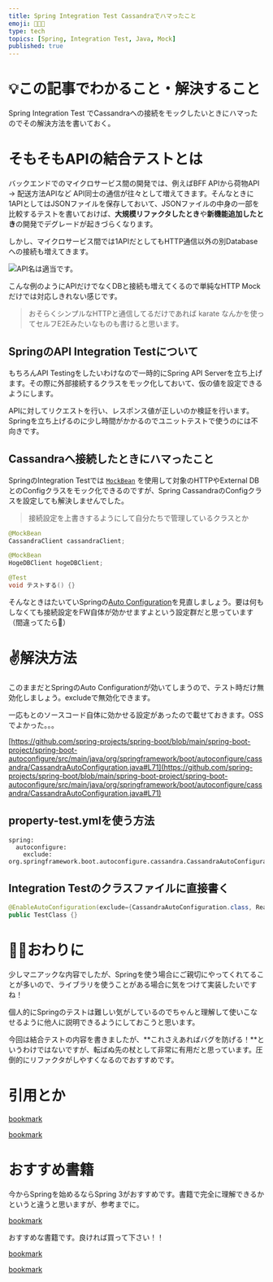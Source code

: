 ```yaml
---
title: Spring Integration Test Cassandraでハマったこと
emoji: 🧑🏻‍💻
type: tech
topics: [Spring, Integration Test, Java, Mock]
published: true
---
```



# 💡この記事でわかること・解決すること


Spring Integration Test でCassandraへの接続をモックしたいときにハマったのでその解決方法を書いておく。


# そもそもAPIの結合テストとは


バックエンドでのマイクロサービス間の開発では、例えばBFF APIから荷物API → 配送方法APIなど API同士の通信が往々として増えてきます。そんなときに1APIとしてはJSONファイルを保存しておいて、JSONファイルの中身の一部を比較するテストを書いておけば、**大規模リファクタしたとき**や**新機能追加したとき**の開発でデグレードが起きづらくなります。


しかし、マイクロサービス間では1APIだとしてもHTTP通信以外の別Databaseへの接続も増えてきます。


![API名は適当です。](https://prod-files-secure.s3.us-west-2.amazonaws.com/9e336906-7501-43c0-b5aa-de1ca211a16c/93524988-7edd-47e5-9cf7-c49ead5d13ed/Untitled.png?X-Amz-Algorithm=AWS4-HMAC-SHA256&X-Amz-Content-Sha256=UNSIGNED-PAYLOAD&X-Amz-Credential=ASIAZI2LB466UAO5JFAJ%2F20250203%2Fus-west-2%2Fs3%2Faws4_request&X-Amz-Date=20250203T151353Z&X-Amz-Expires=3600&X-Amz-Security-Token=IQoJb3JpZ2luX2VjEP7%2F%2F%2F%2F%2F%2F%2F%2F%2F%2FwEaCXVzLXdlc3QtMiJGMEQCIBR6Mk1vooCxdqbg8HiOJi3XXGsJpVafyxzx0haahyM6AiAiGTIDw7yZUNK%2FtFqalFFIkQr1LAnILKclVT97C5FvRSr%2FAwgXEAAaDDYzNzQyMzE4MzgwNSIMALp0TldtqQbWZcLzKtwD%2B%2F3MigavULKrwd4gRNvR2jnjY1qJLTdW0pSCxBxAGLo7RvI44RhhBVwj7FRCEAAf%2FYiJp4eXBQT1gabv3vEvATcvtxd39ZNwpiz4XGSlxDmLWaMkHpBIcHw5fwkV6FTbSGmRXgsMvnDDDzhVYe%2BvuNAJQnNQ%2Bxp7G7xu54MlJMNQJ%2F1TH3fJsAsNyvFXjMbAVjCEehKm1JLjUp3nxCjSBQj6kwhDpTN22uxGRvBkXrtRF36Y4IpwOUMb%2Bkay9Q%2BdkhKMA6Tr3%2BG679Mlh1NCMPV8bp75UWOycryGzYw9Czx6SS8Bee8O7HGILuQwdadcz2g4BKQ6RKpj4VPOqCk7Jh0vCSjZPvqz3Yo4fPSbkKOyU8nXuZAohM%2F5Is236qYSjtxlFWmtblOQb9vEsvYY8ImkxqMLZ5g1WiLxLvPmN%2FiwKXmtcbIEO%2BCblvi%2FhlDHOAMWYZj4zSJLt7Wsl%2BX0nGW%2BdyIh4Yame2MNACGW2DTwfoz1T8m4B8MbXB1atv43sDd%2FBVEGBQnNOolFqWEYEEU1jfWR0CLqAptozdfR4jtmDutO5o9SjpvU7kj1I1sHIVOH4WP32pU88Y1uOzHCVcU1nsA50XYI6TFwn0u8AlemFNZ5gge%2BZiQ%2ByOwwhI%2BDvQY6pgHvwapIAZgd2A65si9MnD0qUe6N24eWP5JBdpOEScvB23ZbtrW0Px9bkiw91voyGHPRVXntpfiV6p0TwZOq5FkgbPtxXpdJUFjdiMEyhvtdXBkiLiLMRhkQgEUt%2FiS%2BLb9ZrD5Ro%2By1yw8Y78FXH%2F1zVwhad%2FQKwpmosBm1Jb%2FTYstekBg8G2gC2AxBI6dAu0HguaE37nFjcxv4nzIJureIkgrGrgP9&X-Amz-Signature=c7dc5d0d929e6b888150db70f042f0a57907aa93cdd79e99d35b131a285bbb61&X-Amz-SignedHeaders=host&x-id=GetObject)


こんな例のようにAPIだけでなくDBと接続も増えてくるので単純なHTTP Mockだけでは対応しきれない感じです。

> おそらくシンプルなHTTPと通信してるだけであれば karate なんかを使ってセルフE2Eみたいなものも書けると思います。

## SpringのAPI Integration Testについて


もちろんAPI Testingをしたいわけなので一時的にSpring API Serverを立ち上げます。その際に外部接続するクラスをモック化しておいて、仮の値を設定できるようにします。


APIに対してリクエストを行い、レスポンス値が正しいのか検証を行います。Springを立ち上げるのに少し時間がかかるのでユニットテストで使うのには不向きです。


## Cassandraへ接続したときにハマったこと


SpringのIntegration Testでは [`MockBean`](https://dawaan.com/mockbean-vs-mock/) を使用して対象のHTTPやExternal DBとのConfigクラスをモック化できるのですが、Spring CassandraのConfigクラスを設定しても解決しませんでした。

> 接続設定を上書きするようにして自分たちで管理しているクラスとか

```java
@MockBean
CassandraClient cassandraClient;

@MockBean
HogeDBClient hogeDBClient;

@Test
void テストする() {}
```


そんなときはたいていSpringの[Auto Configuration](https://qiita.com/kazuki43zoo/items/8645d9765edd11c6f1dd)を見直しましょう。要は何もしなくても接続設定をFW自体が効かせますよという設定群だと思っています（間違ってたら🙏）


# ✌️解決方法


このままだとSpringのAuto Configurationが効いてしまうので、テスト時だけ無効化しましょう。excludeで無効化できます。


一応もとのソースコード自体に効かせる設定があったので載せておきます。OSSでよかった。。。


[https://github.com/spring-projects/spring-boot/blob/main/spring-boot-project/spring-boot-autoconfigure/src/main/java/org/springframework/boot/autoconfigure/cassandra/CassandraAutoConfiguration.java#L71](https://github.com/spring-projects/spring-boot/blob/main/spring-boot-project/spring-boot-autoconfigure/src/main/java/org/springframework/boot/autoconfigure/cassandra/CassandraAutoConfiguration.java#L71)


## property-test.ymlを使う方法


```text
spring:
  autoconfigure:
    exclude: org.springframework.boot.autoconfigure.cassandra.CassandraAutoConfiguration
```


## Integration Testのクラスファイルに直接書く


```java
@EnableAutoConfiguration(exclude={CassandraAutoConfiguration.class, ReactiveCassandraConfig.class})
public TestClass {}
```


# 🏌️‍♂️おわりに


少しマニアックな内容でしたが、Springを使う場合にご親切にやってくれてることが多いので、ライブラリを使うことがある場合に気をつけて実装したいですね！


個人的にSpringのテストは難しい気がしているのでちゃんと理解して使いこなせるように他人に説明できるようにしておこうと思います。


今回は結合テストの内容を書きましたが、**これさえあればバグを防げる！**というわけではないですが、転ばぬ先の杖として非常に有用だと思っています。圧倒的にリファクタがしやすくなるのでおすすめです。


# 引用とか


[bookmark](https://spring.pleiades.io/spring-boot/docs/2.1.4.RELEASE/reference/html/using-boot-auto-configuration.html#:~:text=%E4%B8%8D%E8%A6%81%E3%81%AA%E7%89%B9%E5%AE%9A%E3%81%AE%E8%87%AA%E5%8B%95%E6%A7%8B%E6%88%90%E3%82%AF%E3%83%A9%E3%82%B9%E3%81%8C%E9%81%A9%E7%94%A8%E3%81%95%E3%82%8C%E3%81%A6%E3%81%84%E3%82%8B%E5%A0%B4%E5%90%88%E3%81%AF%E3%80%81%E6%AC%A1%E3%81%AE%E4%BE%8B%E3%81%AB%E7%A4%BA%E3%81%99%E3%82%88%E3%81%86%E3%81%AB%E3%80%81%40EnableAutoConfiguration%C2%A0%E3%81%AE%20exclude%20%E5%B1%9E%E6%80%A7%E3%82%92%E4%BD%BF%E7%94%A8%E3%81%97%E3%81%A6%E7%84%A1%E5%8A%B9%E3%81%AB%E3%81%99%E3%82%8B%E3%81%93%E3%81%A8%E3%81%8C%E3%81%A7%E3%81%8D%E3%81%BE%E3%81%99%E3%80%82)


[bookmark](https://github.com/spring-projects/spring-boot/blob/main/spring-boot-project/spring-boot-autoconfigure/src/main/java/org/springframework/boot/autoconfigure/cassandra/CassandraAutoConfiguration.java#L71)


# おすすめ書籍


今からSpringを始めるならSpring 3がおすすめです。書籍で完全に理解できるかというと違うと思いますが、参考までに。


[bookmark](https://amzn.to/3WXqhzq)


おすすめな書籍です。良ければ買って下さい！！


[bookmark](https://amzn.to/3YjUqtO)


[bookmark](https://amzn.to/3kZ9TkK)

